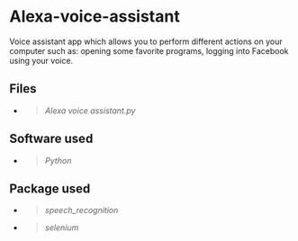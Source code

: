 # Alexa-voice-assistant
Voice assistant app which allows you to perform different actions on your computer such as: opening some favorite programs, logging into Facebook using your voice.

## Files
* > *Alexa voice assistant.py*

## Software used
* > *Python*

## Package used
* > *speech_recognition*
* > *selenium*


